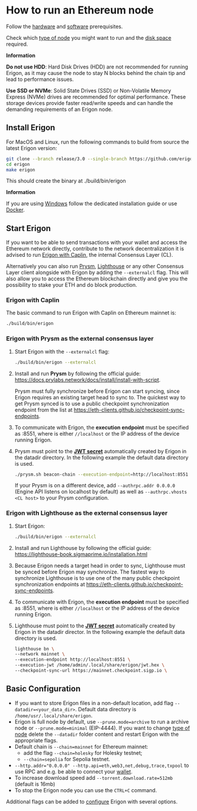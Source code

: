 # How to run an Ethereum node

Follow the [hardware](/getting-started/hw-requirements.md) and [software](/getting-started/sw-requirements.md) prerequisites.

Check which [type of node](/basic/node.md) you might want to run and the [disk space](/basic/disk-space.md) required.

<div class="warning">

**Information**

**Do not use HDD**: Hard Disk Drives (HDD) are not recommended for running Erigon, as it may cause the node to stay N blocks behind the chain tip and lead to performance issues.

**Use SSD or NVMe**: Solid State Drives (SSD) or Non-Volatile Memory Express (NVMe) drives are recommended for optimal performance. These storage devices provide faster read/write speeds and can handle the demanding requirements of an Erigon node.
</div>

## Install Erigon​

For MacOS and Linux, run the following commands to build from source the latest Erigon version:

```bash
git clone --branch release/3.0 --single-branch https://github.com/erigontech/erigon.git
cd erigon
make erigon
```

This should create the binary at ./build/bin/erigon

<div class="warning">

**Information**

If you are using [Windows](/installation/windows.md) follow the dedicated installation guide or use [Docker](/installation/docker.md).

</div>


## Start Erigon​

If you want to be able to send transactions with your wallet and access the Ethereum network directly, contribute to the network decentralization it is advised to run [Erigon with Caplin](#erigon-with-caplin), the internal Consensus Layer (CL).

Alternatively you can also run [Prysm](#erigon-with-prysm-as-the-external-consensus-layer), [Lighthouse](#erigon-with-lighthouse-as-the-external-consensus-layer) or any other Consensus Layer client alongside with Erigon by adding the `--externalcl` flag. This will also allow you to access the Ethereum blockchain directly and give you the possibility to stake your ETH and do block production.

### Erigon with Caplin

The basic command to run Erigon with Caplin on Ethereum mainnet is:

```bash
./build/bin/erigon
```

### Erigon with Prysm as the external consensus layer

1. Start Erigon with the `--externalcl` flag:

    ```bash
    ./build/bin/erigon --externalcl
    ```

2. Install and run **Prysm** by following the official guide: <https://docs.prylabs.network/docs/install/install-with-script>.

    Prysm must fully synchronize before Erigon can start syncing, since Erigon requires an existing target head to sync to. The quickest way to get Prysm synced is to use a public checkpoint synchronization endpoint from the list at <https://eth-clients.github.io/checkpoint-sync-endpoints>.

3. To communicate with Erigon, the **execution endpoint** must be specified as <erigon address>:8551, where <erigon address> is either `//localhost` or the IP address of the device running Erigon.

4. Prysm must point to the **[JWT secret](/advanced/jwt.md)** automatically created by Erigon in the datadir directory. In the following example the default data directory is used.

    ```bash
    ./prysm.sh beacon-chain --execution-endpoint=http://localhost:8551 --mainnet --jwt-secret=/home/usr/.local/share/erigon/jwt.hex --checkpoint-sync-url=https://beaconstate.info --genesis-beacon-api-url=https://beaconstate.info
    ```

    If your Prysm is on a different device, add `--authrpc.addr 0.0.0.0` (Engine API listens on localhost by default) as well as `--authrpc.vhosts <CL host>` to your Prysm configuration.

### Erigon with Lighthouse as the external consensus layer

1. Start Erigon:

    ```bash
    ./build/bin/erigon --externalcl
    ```

2. Install and run Lighthouse by following the official guide: <https://lighthouse-book.sigmaprime.io/installation.html>

3. Because Erigon needs a target head in order to sync, Lighthouse must be synced before Erigon may synchronize. The fastest way to synchronize Lighthouse is to use one of the many public checkpoint synchronization endpoints at <https://eth-clients.github.io/checkpoint-sync-endpoints>.

4. To communicate with Erigon, the **execution endpoint** must be specified as <erigon address>:8551, where <erigon address> is either `//localhost` or the IP address of the device running Erigon.

5. Lighthouse must point to the **[JWT secret](/advanced/jwt.md)** automatically created by Erigon in the datadir director. In the following example the default data directory is used.

    ```bash
    lighthouse bn \
    --network mainnet \
    --execution-endpoint http://localhost:8551 \
    --execution-jwt /home/admin/.local/share/erigon/jwt.hex \
    --checkpoint-sync-url https://mainnet.checkpoint.sigp.io \
    ```


## Basic Configuration​

- If you want to store Erigon files in a non-default location, add flag `--datadir=<your_data_dir>`. Default data directory is `/home/usr/.local/share/erigon`.
- Erigon is full node by default, use `--prune.mode=archive` to run a archive node or `--prune.mode=minimal` (EIP-4444). If you want to change [type of node](/basic/node.md) delete the `--datadir` folder content and restart Erigon with the appropriate flags.
- Default chain is `--chain=mainnet` for Ethereum mainnet:
    - add the flag `--chain=holesky` for Holesky testnet;
    - `--chain=sepolia` for Sepolia testnet.
- `--http.addr="0.0.0.0" --http.api=eth,web3,net,debug,trace,txpool` to use RPC and e.g. be able to connect your [wallet](/basic/wallet.md).
- To increase download speed add `--torrent.download.rate=512mb` (default is 16mb)
- To stop the Erigon node you can use the `CTRL+C` command.

Additional flags can be added to [configure](/advanced/configuring.md) Erigon with several options.